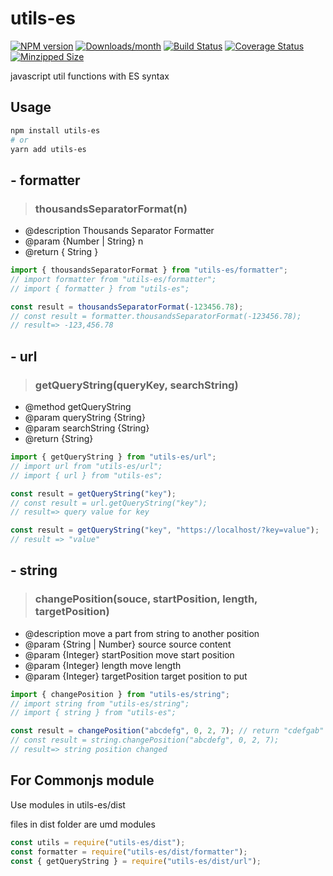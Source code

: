 # utils-es
<!-- [![NPM version](https://badge.fury.io/js/utils-es.svg)](http://badge.fury.io/js/utils-es) -->
[![NPM version](https://img.shields.io/npm/v/utils-es.svg)](https://www.npmjs.com/package/utils-es)
[![Downloads/month](https://img.shields.io/npm/dm/utils-es.svg)](http://www.npmtrends.com/utils-es)
[![Build Status](https://travis-ci.org/wahaha2012/utils-es.svg)](https://travis-ci.org/wahaha2012/utils-es)
[![Coverage Status](https://codecov.io/gh/wahaha2012/utils-es/branch/master/graph/badge.svg)](https://codecov.io/gh/wahaha2012/utils-es)
[![Minzipped Size](https://flat.badgen.net/bundlephobia/minzip/utils-es)](https://github.com/gh/wahaha2012/utils-es)

javascript util functions with ES syntax

## Usage
```bash
npm install utils-es
# or
yarn add utils-es
```

## - formatter
> ### thousandsSeparatorFormat(n)
* @description Thousands Separator Formatter
* @param {Number | String} n
* @return { String }
```js
import { thousandsSeparatorFormat } from "utils-es/formatter";
// import formatter from "utils-es/formatter";
// import { formatter } from "utils-es";

const result = thousandsSeparatorFormat(-123456.78);
// const result = formatter.thousandsSeparatorFormat(-123456.78);
// result=> -123,456.78
```

## - url
> ### getQueryString(queryKey, searchString)
* @method getQueryString
* @param queryString {String}
* @param searchString {String}
* @return {String}
```js
import { getQueryString } from "utils-es/url";
// import url from "utils-es/url";
// import { url } from "utils-es";

const result = getQueryString("key");
// const result = url.getQueryString("key");
// result=> query value for key

const result = getQueryString("key", "https://localhost/?key=value");
// result => "value"
```

## - string
> ### changePosition(souce, startPosition, length, targetPosition)
* @description move a part from string to another position
* @param {String | Number} source source content
* @param {Integer} startPosition move start position
* @param {Integer} length move length
* @param {Integer} targetPosition target position to put
```js
import { changePosition } from "utils-es/string";
// import string from "utils-es/string";
// import { string } from "utils-es";

const result = changePosition("abcdefg", 0, 2, 7); // return "cdefgab"
// const result = string.changePosition("abcdefg", 0, 2, 7);
// result=> string position changed
```

## For Commonjs module
Use modules in utils-es/dist

files in dist folder are umd modules
```js
const utils = require("utils-es/dist");
const formatter = require("utils-es/dist/formatter");
const { getQueryString } = require("utils-es/dist/url");
```